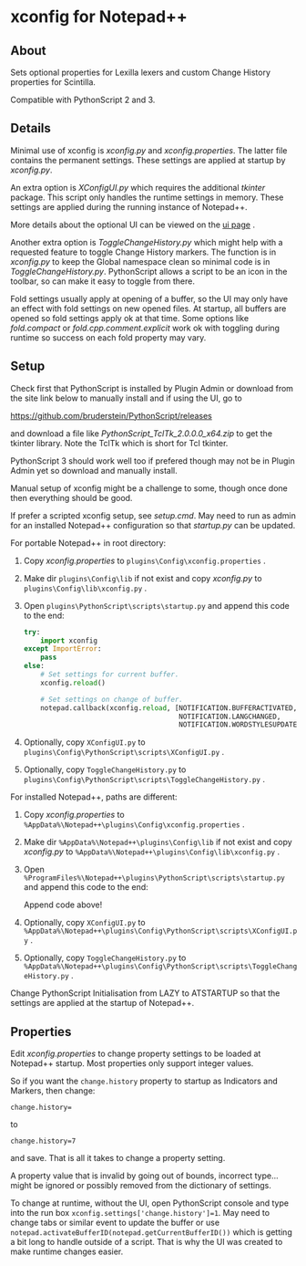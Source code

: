 # xconfig for Notepad++


## About

Sets optional properties for Lexilla lexers and
custom Change History properties for Scintilla.

Compatible with PythonScript 2 and 3.


## Details

Minimal use of xconfig is *xconfig.py* and *xconfig.properties*.
The latter file contains the permanent settings.
These settings are applied at startup by *xconfig.py*.

An extra option is *XConfigUI.py* which requires the additional *tkinter* package.
This script only handles the runtime settings in memory.
These settings are applied during the running instance of Notepad++.

More details about the optional UI can be viewed on the [ui page](ui\readme.md) .

Another extra option is *ToggleChangeHistory.py* which might help with
a requested feature to toggle Change History markers. The function is
in *xconfig.py* to keep the Global namespace clean so minimal code is
in *ToggleChangeHistory.py*. PythonScript allows a script to be an
icon in the toolbar, so can make it easy to toggle from there.

Fold settings usually apply at opening of a buffer, so the UI may
only have an effect with fold settings on new opened files.
At startup, all buffers are opened so fold settings apply ok at that time.
Some options like *fold.compact* or *fold.cpp.comment.explicit* work ok
with toggling during runtime so success on each fold property may vary.


## Setup

Check first that PythonScript is installed by Plugin Admin or download from
the site link below to manually install and if using the UI, go to

https://github.com/bruderstein/PythonScript/releases

and download a file like *PythonScript_TclTk_2.0.0.0_x64.zip* to get
the tkinter library. Note the TclTk which is short for Tcl tkinter.

PythonScript 3 should work well too if prefered though may not be in
Plugin Admin yet so download and manually install.

Manual setup of xconfig might be a challenge to some, though once done
then everything should be good.

If prefer a scripted xconfig setup, see *setup.cmd*. May need to run as admin
for an installed Notepad++ configuration so that *startup.py* can be updated.

For portable Notepad++ in root directory:

 1. Copy *xconfig.properties* to `plugins\Config\xconfig.properties` .
 2. Make dir `plugins\Config\lib` if not exist
    and copy *xconfig.py*
    to `plugins\Config\lib\xconfig.py` .
 3. Open `plugins\PythonScript\scripts\startup.py`
    and append this code to the end:

    ```py
    try:
        import xconfig
    except ImportError:
        pass
    else:
        # Set settings for current buffer.
        xconfig.reload()

        # Set settings on change of buffer.
        notepad.callback(xconfig.reload, [NOTIFICATION.BUFFERACTIVATED,
                                          NOTIFICATION.LANGCHANGED,
                                          NOTIFICATION.WORDSTYLESUPDATED])
    ```

 4. Optionally, copy `XConfigUI.py` to
    `plugins\Config\PythonScript\scripts\XConfigUI.py` .
 5. Optionally, copy `ToggleChangeHistory.py` to
    `plugins\Config\PythonScript\scripts\ToggleChangeHistory.py` .


For installed Notepad++, paths are different:

 1. Copy *xconfig.properties* to `%AppData%\Notepad++\plugins\Config\xconfig.properties` .
 2. Make dir `%AppData%\Notepad++\plugins\Config\lib` if not exist
    and copy *xconfig.py*
    to `%AppData%\Notepad++\plugins\Config\lib\xconfig.py` .
 3. Open `%ProgramFiles%\Notepad++\plugins\PythonScript\scripts\startup.py`
    and append this code to the end:

    Append code above!

 4. Optionally, copy `XConfigUI.py` to
    `%AppData%\Notepad++\plugins\Config\PythonScript\scripts\XConfigUI.py` .
 5. Optionally, copy `ToggleChangeHistory.py` to
    `%AppData%\Notepad++\plugins\Config\PythonScript\scripts\ToggleChangeHistory.py` .

Change PythonScript Initialisation from LAZY to ATSTARTUP so that
the settings are applied at the startup of Notepad++.


## Properties

Edit *xconfig.properties* to change property settings to be loaded at
Notepad++ startup. Most properties only support integer values.

So if you want the `change.history` property to startup as Indicators
and Markers, then change:

```
change.history=
```

to

```
change.history=7
```

and save. That is all it takes to change a property setting.

A property value that is invalid by going out of bounds, incorrect type...
might be ignored or possibly removed from the dictionary of settings.

To change at runtime, without the UI, open PythonScript console and type
into the run box `xconfig.settings['change.history']=1`.
May need to change tabs or similar event to update the buffer or use
`notepad.activateBufferID(notepad.getCurrentBufferID())`
which is getting a bit long to handle outside of a script.
That is why the UI was created to make runtime changes easier.
